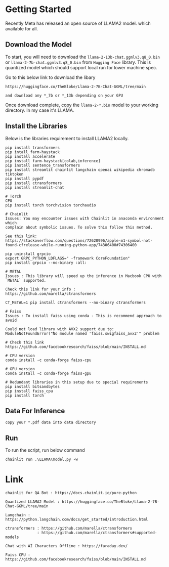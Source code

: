 # Getting Started

Recently Meta has released an open source of LLAMA2 model. which available 
for all.

## Download the Model
To start, you will need to download the `llama-2-13b-chat.ggmlv3.q8_0.bin` or `llama-2-7b-chat.ggmlv3.q8_0.bin` from `Hugging Face` library.
This is quantized model which should support local run for lower machine spec.

Go to this below link to download the libary
```
https://huggingface.co/TheBloke/Llama-2-7B-Chat-GGML/tree/main

and download any *_7b or *_13b depending on your GPU
```

Once download complete, copy the `llama-2-*.bin` model to your working directory. In my case it's LLAMA. 


## Install the Libraries
Below is the libraries requirement to install LLAMA2 locally.
```
pip install transformers
pip intall farm-haystack
pip install accelerate
pip install farm-haystack[colab,inference]
pip install sentence_transformers
pip install streamlit chainlit langchain openai wikipedia chromadb tiktoken
pip install pypdf
pip install ctransformers
pip install streamlit-chat

# Torch
CPU 
pip install torch torchvision torchaudio

# Chainlit
Issues: You may encounter issues with Chainlit in anaconda environment which
complain about symbolic issues. To solve this follow this method. 

See this link: 
https://stackoverflow.com/questions/72620996/apple-m1-symbol-not-found-cfrelease-while-running-python-app/74306400#74306400

pip uninstall grpcio
export GRPC_PYTHON_LDFLAGS=" -framework CoreFoundation"
pip install grpcio --no-binary :all:

# METAL
Issues : This library will speed up the inference in Macbook CPU with `METAL` supported. 

Check this link for your info : 
https://github.com/marella/ctransformers

CT_METAL=1 pip install ctransformers --no-binary ctransformers

# Faiss
Issues : To install faiss using conda - This is recommend approach to avoid

Could not load library with AVX2 support due to:
ModuleNotFoundError("No module named 'faiss.swigfaiss_avx2'" problem

# Check this link
https://github.com/facebookresearch/faiss/blob/main/INSTALL.md

# CPU version
conda install -c conda-forge faiss-cpu

# GPU version
conda install -c conda-forge faiss-gpu

# Redundant libraries in this setup due to special requirements
pip install bitsandbytes
pip install faiss_cpu
pip install torch
```

## Data For Inference

```
copy your *.pdf data into data directory
```

## Run
To run the script, run below command

```
chainlit run .\LLAMA\model.py -w
```

# Link

```
chainlit for QA Bot : https://docs.chainlit.io/pure-python

Quantized LLAMA2 Model : https://huggingface.co/TheBloke/Llama-2-7B-Chat-GGML/tree/main

Langchain : https://python.langchain.com/docs/get_started/introduction.html

ctransformers : https://github.com/marella/ctransformers
              : https://github.com/marella/ctransformers#supported-models

Chat with AI Characters Offline : https://faraday.dev/

Faiss CPU : https://github.com/facebookresearch/faiss/blob/main/INSTALL.md

```